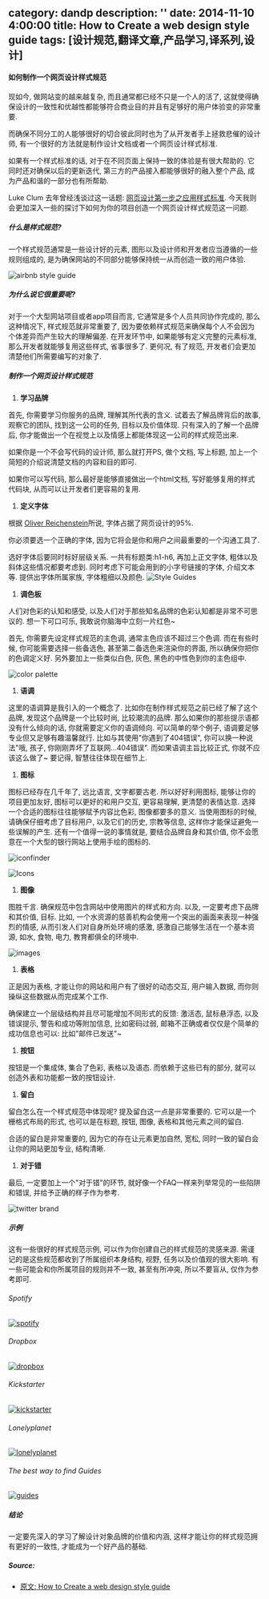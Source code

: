 category: dandp
description: ''
date: 2014-11-10 4:00:00
title: How to Create a web design style guide
tags: [设计规范,翻译文章,产品学习,译系列,设计]
---

<h4>如何制作一个网页设计样式规范</h4>

<p>现如今, 做网站变的越来越复杂, 而且通常都已经不只是一个人的活了, 这就使得确保设计的一致性和优越性都能够符合商业目的并且有足够好的用户体验变的非常重要.</p>

<p>而确保不同分工的人能够很好的切合彼此同时也为了从开发者手上拯救悲催的设计师, 有一个很好的方法就是制作设计文档或者一个网页设计样式标准.</p>

<p>如果有一个样式标准的话, 对于在不同页面上保持一致的体验是有很大帮助的. 它同时还对确保以后的更新迭代, 第三方的产品接入都能够很好的融入整个产品, 成为产品和谐的一部分也有所帮助. </p>

<p>Luke Clum 去年曾经浅谈过这一话题: <a href="http://designmodo.com/style-guides/">网页设计第一步之应用样式标准</a>. 今天我则会更加深入一些的探讨下如何为你的项目创造一个网页设计样式规范这一问题.</p>

<h5>什么是样式规范?</h5>

<p>一个样式规范通常是一些设计好的元素, 图形以及设计师和开发者应当遵循的一些规则组成的, 是为确保网站的不同部分能够保持统一从而创造一致的用户体验.</p>

<p><img src="http://designmodo.com/wp-content/uploads/2014/09/airbnb-style-guide.jpg" alt="airbnb style guide" title=""></p>

<h5>为什么说它很重要呢?</h5>

<p>对于一个大型网站项目或者app项目而言, 它通常是多个人员共同协作完成的, 那么这种情况下, 样式规范就非常重要了, 因为要依赖样式规范来确保每个人不会因为个体差异而产生较大的理解偏差. 在开发环节中, 如果能够有定义完整的元素标准, 那么开发者就能够复用这些样式, 省事很多了. 更何况, 有了规范, 开发者们会更加清楚他们所需要编写的对象了.</p>

<h5>制作一个网页设计样式规范</h5>

<ol>
<li><strong>学习品牌</strong></li>
</ol>

<p>首先, 你需要学习你服务的品牌, 理解其所代表的含义. 试着去了解品牌背后的故事, 观察它的团队, 找到这一公司的任务, 目标以及价值体现. 只有深入的了解一个品牌后, 你才能做出一个在视觉上以及情感上都能体现这一公司的样式规范出来.</p>

<p>如果你是一个不会写代码的设计师, 那么就打开PS, 做个文档, 写上标题, 加上一个简短的介绍说清楚文档的内容和目的即可.</p>

<p>如果你可以写代码, 那么最好是能够直接做出一个html文档, 写好能够复用的样式代码块, 从而可以让开发者们更容易的复用.</p>

<ol>
<li><strong>定义字体</strong></li>
</ol>

<p>根据 <a href="http://ia.net/blog/the-web-is-all-about-typography-period/">Oliver Reichenstein</a>所说, 字体占据了网页设计的95%.</p>

<p>你必须要选一个正确的字体, 因为它将会是你和用户之间最重要的一个沟通工具了.</p>

<p>选好字体后要同时标好层级关系. 一共有标题类:h1-h6, 再加上正文字体, 粗体以及斜体这些情况都要考虑到. 同时考虑下可能会用到的小字号链接的字体, 介绍文本等. 提供出字体所属家族, 字体粗细以及颜色.
 <img src="http://designmodo.com/wp-content/uploads/2014/09/Style-Guides.jpg" alt="Style Guides" title=""></p>

<ol>
<li><strong>调色板</strong></li>
</ol>

<p>人们对色彩的认知和感受, 以及人们对于那些知名品牌的色彩认知都是非常不可思议的. 想一下可口可乐, 我敢说你脑海中立刻一片红色~</p>

<p>首先, 你需要先设定样式规范的主色调, 通常主色应该不超过三个色调.  而在有些时候, 你可能需要选择一些备选色, 甚至第二备选色来渲染你的界面, 所以确保你把你的色调定义好. 另外要加上一些类似白色, 灰色, 黑色的中性色到你的主色组中.</p>

<p><img src="http://designmodo.com/wp-content/uploads/2014/09/color-palette.jpg" alt="color palette" title=""></p>

<ol>
<li><strong>语调</strong></li>
</ol>

<p>这里的语调算是我引入的一个概念了. 比如你在制作样式规范之前已经了解了这个品牌, 发现这个品牌是一个比较时尚, 比较潮流的品牌. 那么如果你的那些提示语都没有什么倾向的话, 你就需要定义你的语调倾向. 可以简单的举个例子, 语调要足够专业但又足够有趣温馨就行. 比如与其使用"你遇到了404错误", 你可以换一种说法"哦, 孩子, 你刚刚弄坏了互联网...404错误". 而如果语调主旨比较正式, 你就不应该这么做了~ 要记得, 智慧往往体现在细节上.</p>

<ol>
<li><strong>图标</strong></li>
</ol>

<p>图标已经存在几千年了, 远比语言, 文字都要古老. 所以好好利用图标, 能够让你的项目更加友好, 图标可以更好的和用户交互, 更容易理解, 更清楚的表情达意. 选择一个合适的图标往往能够赋予内容比色彩, 图像都要多的意义.  当使用图标的时候, 请确保仔细考虑了目标用户, 以及它们的历史, 宗教等信息, 这样你才能保证避免一些误解的产生. 还有一个值得一说的事情就是, 要结合品牌自身和其价值, 你不会愿意在一个大型的银行网站上使用手绘的图标的.</p>

<p><img src="http://designmodo.com/wp-content/uploads/2014/09/iconfinder.jpg" alt="iconfinder" title=""></p>

<p><img src="http://designmodo.com/wp-content/uploads/2014/09/noun.jpg" alt="Icons" title=""></p>

<ol>
<li><strong>图像</strong></li>
</ol>

<p>图胜千言. 确保规范中包含网站中使用图片的样式和方向. 以及, 一定要考虑下品牌和其价值, 目标. 比如, 一个水资源的慈善机构会使用一个突出的画面来表现一种强烈的情感, 从而引发人们对自身所处环境的感激, 感激自己能够生活在一个基本资源, 如水, 食物, 电力, 教育都俱全的环境中.</p>

<p><img src="http://designmodo.com/wp-content/uploads/2014/09/images.jpg" alt="images" title=""></p>

<ol>
<li><strong>表格</strong></li>
</ol>

<p>正是因为表格, 才能让你的网站和用户有了很好的动态交互, 用户输入数据, 而你则操纵这些数据从而完成某个工作.</p>

<p>确保建立一个层级结构并且尽可能增加不同形式的反馈: 激活态, 鼠标悬浮态, 以及错误提示, 警告和成功等附加信息, 比如密码过弱, 邮箱不正确或者仅仅是个简单的成功信息也可以: 比如"邮件已发送"~</p>

<ol>
<li><strong>按钮</strong></li>
</ol>

<p>按钮是一个集成体, 集合了色彩, 表格以及语态. 而依赖于这些已有的部分, 就可以创造外表和功能都一致的按钮设计.</p>

<ol>
<li><strong>留白</strong></li>
</ol>

<p>留白怎么在一个样式规范中体现呢? 提及留白这一点是非常重要的. 它可以是一个栅格式布局的形式, 也可以是在标题, 按钮, 图像, 表格和其他元素之间的留白.</p>

<p>合适的留白是非常重要的, 因为它的存在让元素更加自然, 宽松, 同时一致的留白会让你的网站更加专业, 结构清晰.</p>

<ol>
<li><strong>对于错</strong></li>
</ol>

<p>最后, 一定要加上一个"对于错"的环节, 就好像一个FAQ一样来列举常见的一些陷阱和错误, 并给予正确的样子作为参考.</p>

<p><img src="http://designmodo.com/wp-content/uploads/2014/09/twitter.jpg" alt="twitter brand" title=""></p>

<h5>示例</h5>

<p>这有一些很好的样式规范示例, 可以作为你创建自己的样式规范的灵感来源. 需谨记的是这些规范都收到了所属组织本身结构, 视野, 任务以及价值观的很大影响. 有一些可能会和你所属项目的规则并不一致, 甚至有所冲突, 所以不要盲从, 仅作为参考即可.</p>

<h6>Spotify</h6>

<p><a href="https://developer.spotify.com/download/guidelines/ux-with-other-brands.pdf"><img src="http://designmodo.com/wp-content/uploads/2014/09/spotify.jpg" alt="spotify" title=""></a></p>

<h6>Dropbox</h6>

<p><a href="https://www.dropbox.com/branding"><img src="http://designmodo.com/wp-content/uploads/2014/09/dropbox.jpg" alt="dropbox" title=""></a></p>

<h6>Kickstarter</h6>

<p><a href="https://www.kickstarter.com/help/style_guide"><img src="http://designmodo.com/wp-content/uploads/2014/09/kickstarter.jpg" alt="kickstarter" title=""></a></p>

<h6>Lonelyplanet</h6>

<p><a href="http://rizzo.lonelyplanet.com/styleguide/design-elements/colours"><img src="http://designmodo.com/wp-content/uploads/2014/09/lonelyplanet.jpg" alt="lonelyplanet" title=""></a></p>

<h6>The best way to find Guides</h6>

<p><a href="http://findguidelin.es/"><img src="http://designmodo.com/wp-content/uploads/2014/09/guides.jpg" alt="guides" title=""></a></p>

<h5>结论</h5>

<p>一定要先深入的学习了解设计对象品牌的价值和内涵, 这样才能让你的样式规范拥有更好的一致性, 才能成为一个好产品的基础.</p>

<h5>Source:</h5>

<ul>
<li><a href="http://designmodo.com/create-style-guides/">原文: How to Create a web design style guide</a></li>
</ul>
